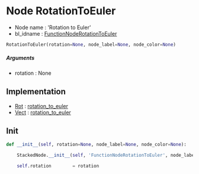 # Node RotationToEuler

- Node name : 'Rotation to Euler'
- bl_idname : [FunctionNodeRotationToEuler](https://docs.blender.org/api/current/bpy.types.{bl_idname}.html)


``` python
RotationToEuler(rotation=None, node_label=None, node_color=None)
```
##### Arguments

- rotation : None

## Implementation

- [Rot](/docs/GeoNodes/Rot.md) : [rotation_to_euler](/docs/GeoNodes/Rot.md#rotation_to_euler)
- [Vect](/docs/GeoNodes/Vect.md) : [rotation_to_euler](/docs/GeoNodes/Vect.md#rotation_to_euler)

## Init

``` python
def __init__(self, rotation=None, node_label=None, node_color=None):

    StackedNode.__init__(self, 'FunctionNodeRotationToEuler', node_label=node_label, node_color=node_color)

    self.rotation        = rotation
```
